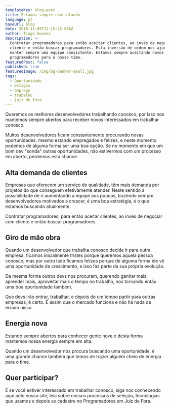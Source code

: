 ```yaml
---
templateKey: blog-post
title: Estamos sempre contratando
language: pt
baseUrl: blog
date: 2019-11-05T12:15:25.896Z
author: Tiago Gouvea
description: >-
  Contratar programadores para então aceitar clientes, ao invés de negociar com
  cliente e então buscar programadores. Esta inversão de ordem nos ajuda a
  manter sempre uma equipe consistente. Estamos sempre aceitando novos
  programadores para o nosso time.
featuredPost: false
published: true
featuredImage: /img/bg-banner-small.jpg
tags:
  - Oportunidade
  - estagio
  - emprego
  - trabalho
  - juiz de fora
---
```

Queremos os melhores desenvolvedores trabalhando conosco, por isso nos mantemos sempre abertos para receber novos interessados em trabalhar conosco.

Muitos desenvolvedores ficam constantemente procurando novas oportunidades, mesmo estando empregados e felizes, e neste momento podemos de alguma forma ser uma boa opção. Se no momento em que um bom dev "sonda" outras oportunidades, não estivermos com um processo em aberto, perdemos esta chance.

## Alta demanda de clientes

Empresas que oferecem um serviço de qualidade, têm mais demanda por projetos do que conseguem efetivamente atender. Neste sentido a possibilidade de ir aumentando a equipe aos poucos, trazendo sempre desenvolvedores motivados a crescer, é uma boa estratégia, é o que estamos buscando atualmente.

Contratar programadores, para então aceitar clientes, ao invés de negociar com cliente e então buscar programadores.

## Giro de mão obra

Quando um desenvolvedor que trabalha conosco decide ir para outra empresa, ficamos inicialmente tristes porque queremos aquela pessoa conosco, mas por outro lado ficamos felizes porque de alguma forma ele vê uma oportunidade de crescimento, e isso faz parte da sua própria evolução.

Da mesma forma outros devs nos procuram, querendo ganhar mais, aprender mais, aproveitar mais o tempo no trabalho, nos tornando então uma boa oportunidade também.

Que devs irão entrar, trabalhar, e depois de um tempo partir para outras empresas, é certo. É assim que o mercado funciona e não há nada de errado nisso. 

## Energia nova

Estando sempre abertos para conhecer gente nova e desta forma mantemos nossa energia sempre em alta. 

Quando um desenvolvedor nos procura buscando uma oportunidade, é uma grande chance também que temos de trazer alguém cheio de energia para o time.

## Quer participar?

E se você estiver interessado em trabalhar conosco, siga nos conhecendo aqui pelo nosso site, leia sobre nossos processos de seleção, tecnologias que usamos e depois se cadastre no Programadores em Juiz de Fora.
